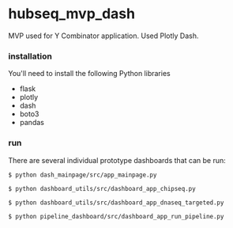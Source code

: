 # hubseq_mvp_dash
MVP used for Y Combinator application. Used Plotly Dash.

### installation
You'll need to install the following Python libraries

- flask
- plotly
- dash
- boto3
- pandas

### run
There are several individual prototype dashboards that can be run:

`$ python dash_mainpage/src/app_mainpage.py`

`$ python dashboard_utils/src/dashboard_app_chipseq.py`

`$ python dashboard_utils/src/dashboard_app_dnaseq_targeted.py`

`$ python pipeline_dashboard/src/dashboard_app_run_pipeline.py`

